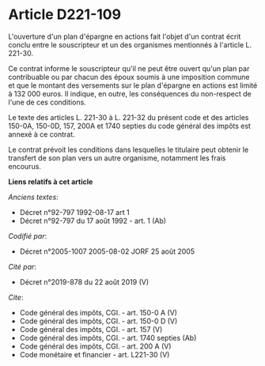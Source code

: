 # Article D221-109

L'ouverture d'un plan d'épargne en actions fait l'objet d'un contrat écrit conclu entre le souscripteur et un des organismes
mentionnés à l'article L. 221-30. 

Ce contrat informe le souscripteur qu'il ne peut être ouvert qu'un plan par contribuable ou par chacun des époux soumis à une
imposition commune et que le montant des versements sur le plan d'épargne en actions est limité à 132 000 euros. Il indique,
en outre, les conséquences du non-respect de l'une de ces conditions. 

Le texte des articles L. 221-30 à L. 221-32 du présent code et des articles 150-0A, 150-0D, 157, 200A et 1740 septies du code
général des impôts est annexé à ce contrat. 

Le contrat prévoit les conditions dans lesquelles le titulaire peut obtenir le transfert de son plan vers un autre organisme,
notamment les frais encourus.

**Liens relatifs à cet article**

_Anciens textes_:

  - Décret n°92-797 1992-08-17 art 1
  - Décret n°92-797 du 17 août 1992 - art. 1 (Ab)

_Codifié par_:

  - Décret n°2005-1007 2005-08-02 JORF 25 août 2005

_Cité par_:

  - Décret n°2019-878 du 22 août 2019 (V)

_Cite_:

  - Code général des impôts, CGI. - art. 150-0 A (V)
  - Code général des impôts, CGI. - art. 150-0 D (V)
  - Code général des impôts, CGI. - art. 157 (V)
  - Code général des impôts, CGI. - art. 1740 septies (Ab)
  - Code général des impôts, CGI. - art. 200 A (V)
  - Code monétaire et financier - art. L221-30 (V)
